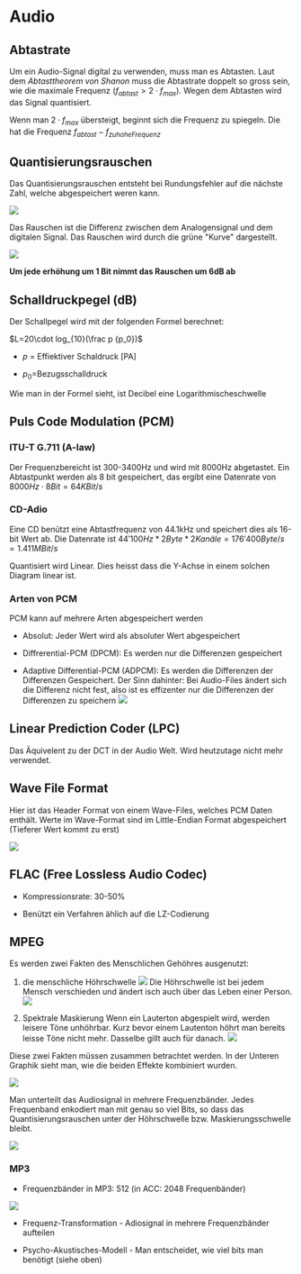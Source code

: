 # Audio

## Abtastrate

Um  ein Audio-Signal digital zu verwenden, muss man es Abtasten. Laut dem *Abtasttheorem von Shanon* muss die Abtastrate doppelt so gross sein, wie die maximale Frequenz ($f_{abtast} > 2\cdot f_{max}$). Wegen dem Abtasten wird das Signal quantisiert. 

Wenn man $2\cdot f_{max}$ übersteigt, beginnt sich die Frequenz zu spiegeln. Die hat die Frequenz $f_{abtast}-f_{zu hohe Frequenz}$

## Quantisierungsrauschen

Das Quantisierungsrauschen entsteht bei Rundungsfehler auf die nächste Zahl, welche abgespeichert weren kann.

![](/res/2021-11-15-10-27-40-image.png)

Das Rauschen ist die Differenz zwischen dem Analogensignal und dem digitalen Signal. Das Rauschen wird durch die grüne "Kurve" dargestellt.

![](/res/2021-11-15-10-31-28-image.png)

**Um jede erhöhung um 1 Bit nimmt das Rauschen um 6dB ab**

## Schalldruckpegel (dB)

Der Schallpegel wird mit der folgenden Formel berechnet: 

$L=20\cdot log_{10}(\frac p {p_0})$ 

* $p$ = Effiektiver Schaldruck [PA]

* $p_0$=Bezugsschalldruck 

Wie man in der Formel sieht, ist Decibel eine Logarithmischeschwelle

## Puls Code Modulation (PCM)

### ITU-T G.711 (A-law)

Der Frequenzbereicht ist 300-3400Hz und wird mit 8000Hz abgetastet. Ein Abtastpunkt werden als 8 bit gespeichert, das ergibt eine Datenrate von $8000Hz \cdot 8Bit = 64KBit/s$

### CD-Adio

Eine CD benützt eine Abtastfrequenz von 44.1kHz und speichert dies als 16-bit Wert ab. Die Datenrate ist $44'100 Hz * 2Byte * 2 Kanäle = 176'400 Byte/s=1.411 MBit/s$

Quantisiert wird Linear. Dies heisst dass die Y-Achse in einem solchen Diagram linear ist.

### Arten von PCM

PCM kann auf mehrere Arten abgespeichert werden

* Absolut: Jeder Wert wird als absoluter Wert abgespeichert

* Diffrerential-PCM (DPCM): Es werden nur die Differenzen gespeichert 

* Adaptive Differential-PCM (ADPCM): Es werden die Differenzen der Differenzen Gespeichert. Der Sinn dahinter: Bei Audio-Files ändert sich die Differenz nicht fest, also ist es effizenter nur die Differenzen der Differenzen zu speichern
  ![](/res/2021-11-15-10-43-48-image.png)

## Linear Prediction Coder (LPC)

Das Äquivelent zu der DCT in der Audio Welt. Wird heutzutage nicht mehr verwendet.

## Wave File Format

Hier ist das Header Format von einem Wave-Files, welches PCM Daten enthält. Werte im Wave-Format sind im Little-Endian Format abgespeichert (Tieferer Wert kommt zu erst)

![](/res/2021-11-15-11-01-01-image.png)

## FLAC (Free Lossless Audio Codec)

* Kompressionsrate: 30-50%

* Benützt ein Verfahren ählich auf die LZ-Codierung

## MPEG

Es werden zwei Fakten des Menschlichen Gehöhres ausgenutzt:

1. die menschliche Höhrschwelle
   ![](/res/2021-11-15-11-12-35-image.png)
   Die Höhrschwelle ist bei jedem Mensch verschieden und ändert isch auch über das Leben einer Person.
   ![](/res/2021-11-15-11-14-13-image.png)

2. Spektrale Maskierung
   Wenn ein Lauterton abgespielt wird, werden leisere Töne unhöhrbar. Kurz bevor einem Lautenton höhrt man bereits leisse Töne nicht mehr. Dasselbe gillt auch für danach.
   ![](/res/2021-11-15-11-15-28-image.png)

Diese zwei Fakten müssen zusammen betrachtet werden. In der Unteren Graphik sieht man, wie die beiden Effekte kombiniert wurden.

![](/res/2021-11-15-11-16-58-image.png)

Man unterteilt das Audiosignal in mehrere Frequenzbänder. Jedes Frequenband enkodiert man mit genau so viel Bits, so dass das Quantisierungsrauschen unter der Höhrschwelle bzw. Maskierungsschwelle bleibt.  

![](/res/2021-11-15-11-26-21-image.png)

### MP3

* Frequenzbänder in MP3: 512 (in ACC: 2048 Frequenbänder)

![](/res/2021-11-15-11-28-30-image.png)

* Frequenz-Transformation - Adiosignal in mehrere Frequenzbänder aufteilen

* Psycho-Akustisches-Modell - Man entscheidet, wie viel bits man benötigt (siehe oben)

